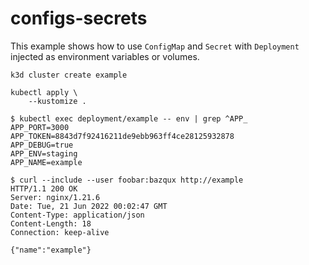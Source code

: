 # configs-secrets

This example shows how to use `ConfigMap` and `Secret` with `Deployment`
injected as environment variables or volumes.

```
k3d cluster create example

kubectl apply \
    --kustomize .
```

```console
$ kubectl exec deployment/example -- env | grep ^APP_
APP_PORT=3000
APP_TOKEN=8843d7f92416211de9ebb963ff4ce28125932878
APP_DEBUG=true
APP_ENV=staging
APP_NAME=example
```

```console
$ curl --include --user foobar:bazqux http://example
HTTP/1.1 200 OK
Server: nginx/1.21.6
Date: Tue, 21 Jun 2022 00:02:47 GMT
Content-Type: application/json
Content-Length: 18
Connection: keep-alive

{"name":"example"}
```

